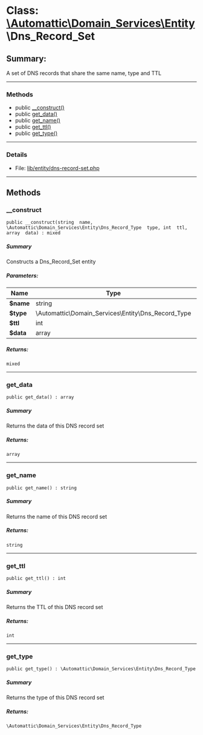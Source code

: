 # Class: [\Automattic](../namespaces/automattic.md)[\Domain_Services](../namespaces/automattic-domain-services.md)[\Entity](../namespaces/automattic-domain-services-entity.md)\Dns_Record_Set

## Summary:

A set of DNS records that share the same name, type and TTL


---

### Methods

* public [__construct()](#method___construct)
* public [get_data()](#method_get_data)
* public [get_name()](#method_get_name)
* public [get_ttl()](#method_get_ttl)
* public [get_type()](#method_get_type)

---

### Details

* File: [lib/entity/dns-record-set.php](../../lib/entity/dns-record-set.php)

---

## Methods

<a id="method___construct"></a>
### __construct

```
public __construct(string  name, \Automattic\Domain_Services\Entity\Dns_Record_Type  type, int  ttl, array  data) : mixed
```

##### Summary

Constructs a Dns_Record_Set entity

##### Parameters:

| Name | Type | Default |
|------|------|---------|
| **$name** | string |  |
| **$type** | \Automattic\Domain_Services\Entity\Dns_Record_Type |  |
| **$ttl** | int |  |
| **$data** | array |  |

##### Returns:

```
mixed
```

---

<a id="method_get_data"></a>
### get_data

```
public get_data() : array
```

##### Summary

Returns the data of this DNS record set

##### Returns:

```
array
```

---

<a id="method_get_name"></a>
### get_name

```
public get_name() : string
```

##### Summary

Returns the name of this DNS record set

##### Returns:

```
string
```

---

<a id="method_get_ttl"></a>
### get_ttl

```
public get_ttl() : int
```

##### Summary

Returns the TTL of this DNS record set

##### Returns:

```
int
```

---

<a id="method_get_type"></a>
### get_type

```
public get_type() : \Automattic\Domain_Services\Entity\Dns_Record_Type
```

##### Summary

Returns the type of this DNS record set

##### Returns:

```
\Automattic\Domain_Services\Entity\Dns_Record_Type
```
